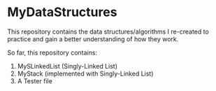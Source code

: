 # MyDataStructures

This repository contains the data structures/algorithms I re-created to practice and gain a better understanding of how they work. 

So far, this repository contains:
1. MySLinkedList (Singly-Linked List)
2. MyStack (implemented with Singly-Linked List)
3. A Tester file
